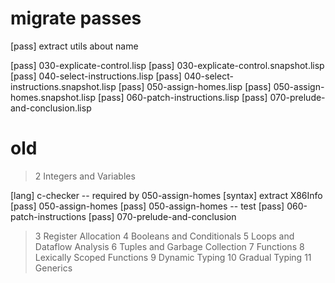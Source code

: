 # migrate passes

[pass] extract utils about name

[pass] 030-explicate-control.lisp
[pass] 030-explicate-control.snapshot.lisp
[pass] 040-select-instructions.lisp
[pass] 040-select-instructions.snapshot.lisp
[pass] 050-assign-homes.lisp
[pass] 050-assign-homes.snapshot.lisp
[pass] 060-patch-instructions.lisp
[pass] 070-prelude-and-conclusion.lisp

# old

> 2 Integers and Variables

[lang] c-checker -- required by 050-assign-homes
[syntax] extract X86Info
[pass] 050-assign-homes
[pass] 050-assign-homes -- test
[pass] 060-patch-instructions
[pass] 070-prelude-and-conclusion

> 3 Register Allocation
> 4 Booleans and Conditionals
> 5 Loops and Dataflow Analysis
> 6 Tuples and Garbage Collection
> 7 Functions
> 8 Lexically Scoped Functions
> 9 Dynamic Typing
> 10 Gradual Typing
> 11 Generics
